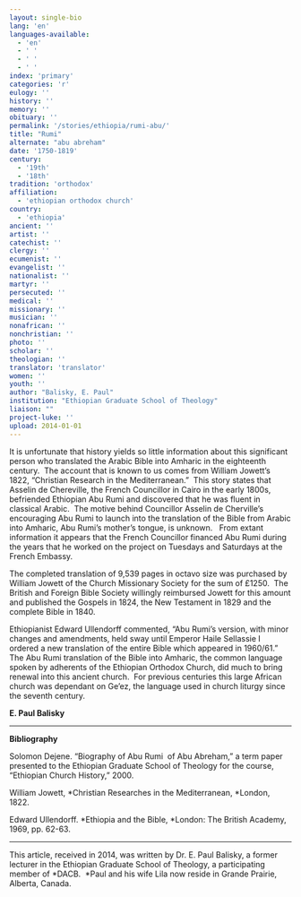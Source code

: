 ```yaml
---
layout: single-bio
lang: 'en'
languages-available:
  - 'en'
  - ' '
  - ' '
  - ' '
index: 'primary'
categories: 'r'
eulogy: ''
history: ''
memory: ''
obituary: ''
permalink: '/stories/ethiopia/rumi-abu/'
title: "Rumi"
alternate: "abu abreham"
date: '1750-1819'
century:
  - '19th'
  - '18th'
tradition: 'orthodox'
affiliation:
  - 'ethiopian orthodox church'
country:
  - 'ethiopia'
ancient: ''
artist: ''
catechist: ''
clergy: ''
ecumenist: ''
evangelist: ''
nationalist: ''
martyr: ''
persecuted: ''
medical: ''
missionary: ''
musician: ''
nonafrican: ''
nonchristian: ''
photo: ''
scholar: ''
theologian: ''
translator: 'translator'
women: ''
youth: ''
author: "Balisky, E. Paul"
institution: "Ethiopian Graduate School of Theology"
liaison: ""
project-luke: ''
upload: 2014-01-01
---
```




It is unfortunate that history yields so little information about  this significant person who translated the Arabic Bible into Amharic in the  eighteenth century.  The account that is  known to us comes from William Jowett&rsquo;s 1822, &ldquo;Christian Research in the  Mediterranean.&rdquo;  This story states that Asselin  de Chereville, the French Councillor in Cairo in the early 1800s, befriended Ethiopian  Abu Rumi and discovered that he was fluent in classical Arabic.  The motive behind Councillor Asselin de  Cherville&rsquo;s encouraging Abu Rumi to launch into the translation of the Bible  from Arabic into Amharic, Abu Rumi&rsquo;s mother&rsquo;s tongue, is unknown.   From extant information it appears that the  French Councillor financed Abu Rumi during the years that he worked on the  project on Tuesdays and Saturdays at the French Embassy.

The completed translation of 9,539 pages in octavo size was  purchased by William Jowett of the Church Missionary Society for the sum of £1250.  The British and Foreign Bible Society  willingly reimbursed Jowett for this amount and published the Gospels in 1824,  the New Testament in 1829 and the complete Bible in 1840.

Ethiopianist Edward Ullendorff commented, &ldquo;Abu Rumi&rsquo;s  version, with minor changes and amendments, held sway until Emperor Haile  Sellassie I ordered a new translation of the entire Bible which appeared in  1960/61.&rdquo; The Abu Rumi translation of the Bible into Amharic, the common  language spoken by adherents of the Ethiopian Orthodox Church, did much to  bring renewal into this ancient church.   For previous centuries this large African church was dependant on Ge&rsquo;ez,  the language used in church liturgy since the seventh century.

**E. Paul Balisky**

---

**Bibliography**

Solomon Dejene. &ldquo;Biography of Abu  Rumi  of Abu Abreham,&rdquo; a term paper  presented to the Ethiopian Graduate School of Theology for the course,  &ldquo;Ethiopian Church History,&rdquo; 2000.

William Jowett, *Christian Researches in the Mediterranean, *London,  1822.

Edward Ullendorff. *Ethiopia and the Bible, *London: The  British Academy, 1969, pp. 62-63.

---

This article, received in 2014, was written by Dr. E. Paul  Balisky, a former lecturer in the Ethiopian Graduate School of Theology, a  participating member of *DACB.  *Paul and his wife Lila now reside in  Grande Prairie, Alberta, Canada.
